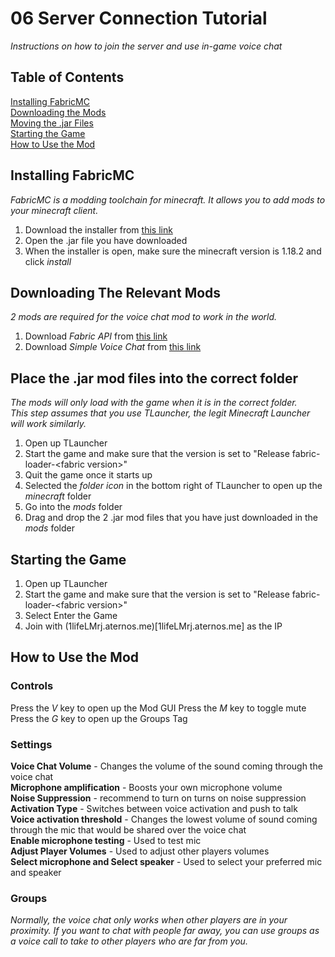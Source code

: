 # 06 Server Connection Tutorial
*Instructions on how to join the server and use in-game voice chat*

## Table of Contents
[Installing FabricMC](#installing-fabricmc)
<br>
[Downloading the Mods](#downloading-the-relevant-mods)
<br>
[Moving the .jar Files](#place-the-jar-mod-files-into-the-correct-folder)
<br>
[Starting the Game](#starting-the-game)
<br>
[How to Use the Mod](#how-to-use-the-mod)

## Installing FabricMC
*FabricMC is a modding toolchain for minecraft. It allows you to add mods to your minecraft client.*
1. Download the installer from [this link]()
2. Open the .jar file you have downloaded
3. When the installer is open, make sure the minecraft version is 1.18.2 and click *install*

## Downloading The Relevant Mods
*2 mods are required for the voice chat mod to work in the world.*
1. Download *Fabric API* from [this link]()
2. Download *Simple Voice Chat* from [this link]()

## Place the .jar mod files into the correct folder
*The mods will only load with the game when it is in the correct folder.*
<br>*This step assumes that you use TLauncher, the legit Minecraft Launcher will work similarly.*
1. Open up TLauncher
2. Start the game and make sure that the version is set to "Release fabric-loader-\<fabric version\>"
3. Quit the game once it starts up
4. Selected the *folder icon* in the bottom right of TLauncher to open up the *minecraft* folder
5. Go into the *mods* folder
6. Drag and drop the 2 .jar mod files that you have just downloaded in the *mods* folder

## Starting the Game
1. Open up TLauncher
2. Start the game and make sure that the version is set to "Release fabric-loader-\<fabric version\>"
3. Select Enter the Game
4. Join with (1lifeLMrj.aternos.me)[1lifeLMrj.aternos.me] as the IP

## How to Use the Mod
### Controls
Press the *V* key to open up the Mod GUI
Press the *M* key to toggle mute
Press the *G* key to open up the Groups Tag

### Settings
**Voice Chat Volume** - Changes the volume of the sound coming through the voice chat
<br>
**Microphone amplification** - Boosts your own microphone volume
<br>
**Noise Suppression** - recommend to turn on turns on noise suppression
<br>
**Activation Type** - Switches between voice activation and push to talk
<br>
**Voice activation threshold** - Changes the lowest volume of sound coming through the mic that would be shared over the voice chat
<br>
**Enable microphone testing** - Used to test mic
<br>
**Adjust Player Volumes** - Used to adjust other players volumes
<br>
**Select microphone and Select speaker** - Used to select your preferred mic and speaker

### Groups
*Normally, the voice chat only works when other players are in your proximity. If you want to chat with people far away, you can use groups as a voice call to take to other players who are far from you.*

